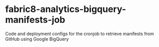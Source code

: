# fabric8-analytics-bigquery-manifests-job

Code and deployment configs for the cronjob to retrieve manifests from GitHub using Google BigQuery
